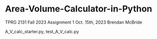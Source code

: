 # Area-Volume-Calculator-in-Python
TPRG 2131 Fall 2023 Assignment 1
Oct. 15th, 2023
Brendan McBride

A_V_calc_starter.py,
test_A_V_calc.py
